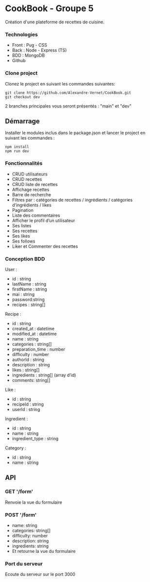 # CookBook - Groupe 5

Création d'une plateforme de recettes de cuisine.

### Technologies

- Front : Pug - CSS
- Back : Node - Express (TS)
- BDD : MongoDB
- Github

### Clone project

Clonez le project en suivant les commandes suivantes:

```
git clone https://github.com/Alexandre-Vernet/CookBook.git
git checkout dev

```

2 branches principales vous seront présentés : "main" et "dev" 

## Démarrage

Installer le modules inclus dans le package.json et lancer le project en suivant les commandes : 

```
npm install 
npm run dev

```

### Fonctionnalités 


- CRUD utilisateurs
- CRUD recettes
- CRUD liste de recettes
- Affichage recettes
- Barre de recherche
- Filtres par : catégories de recettes / ingrédients / catégories d’ingrédients / likes
- Pagination
- Liste des commentaires
- Afficher le profil d’un utilisateur
- Ses listes
- Ses recettes
- Ses likes
- Ses follows
- Liker et Commenter des recettes


### Conception BDD 

User :
- id : string
- lastName : string
- firstName : string
- mai : string
- password:string
- recipes : string[]

Recipe :
- id : string
- created_at : datetime
- modified_at : datetime
- name : string
- categories : string[]
- preparation_time : number
- difficulty : number
- authorId : string
- description : string
- likes : string[]
- ingredients : string[] (array d’id)
- comments: string[]


Like :
- id : string
- recipeId : string
- userId : string

Ingredient :
- id : string
- name : string
- ingredient_type : string

Category :
- id : string
- name : string



## API

### GET '/form'
Renvoie la vue du formulaire


### POST '/form' 
- name: string
- categories: string[]
- difficulty: number
- description: string
- ingredients: string
- Et retourne la vue du formulaire

### Port du serveur
Ecoute du serveur sur le port 3000